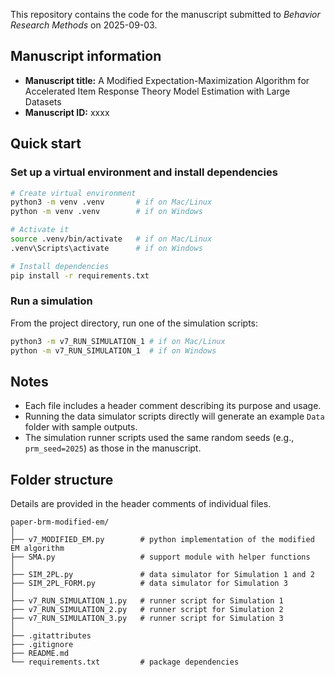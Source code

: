 This repository contains the code for the manuscript submitted to *Behavior Research Methods* on 2025-09-03.

## Manuscript information

- **Manuscript title:** A Modified Expectation-Maximization Algorithm for Accelerated Item Response Theory Model Estimation with Large Datasets
- **Manuscript ID:** xxxx

## Quick start

### Set up a virtual environment and install dependencies

```bash
# Create virtual environment
python3 -m venv .venv       # if on Mac/Linux
python -m venv .venv        # if on Windows

# Activate it
source .venv/bin/activate   # if on Mac/Linux
.venv\Scripts\activate      # if on Windows

# Install dependencies
pip install -r requirements.txt
```

### Run a simulation

From the project directory, run one of the simulation scripts:

```bash
python3 -m v7_RUN_SIMULATION_1 # if on Mac/Linux
python -m v7_RUN_SIMULATION_1  # if on Windows
```

## Notes

- Each file includes a header comment describing its purpose and usage.
- Running the data simulator scripts directly will generate an example `Data` folder with sample outputs.
- The simulation runner scripts used the same random seeds (e.g., `prm_seed=2025`) as those in the manuscript.

## Folder structure

Details are provided in the header comments of individual files.

```text
paper-brm-modified-em/
│
├── v7_MODIFIED_EM.py        # python implementation of the modified EM algorithm
├── SMA.py                   # support module with helper functions
│
├── SIM_2PL.py               # data simulator for Simulation 1 and 2
├── SIM_2PL_FORM.py          # data simulator for Simulation 3
│
├── v7_RUN_SIMULATION_1.py   # runner script for Simulation 1
├── v7_RUN_SIMULATION_2.py   # runner script for Simulation 2
├── v7_RUN_SIMULATION_3.py   # runner script for Simulation 3
│
├── .gitattributes
├── .gitignore
├── README.md
└── requirements.txt         # package dependencies
```
